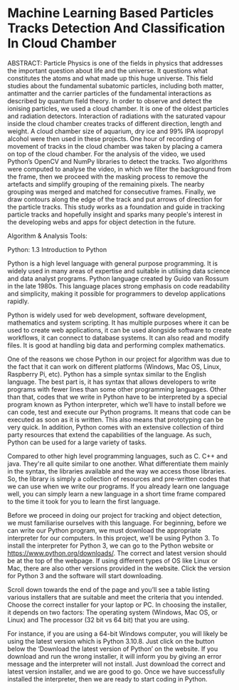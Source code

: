 # Machine Learning Based Particles Tracks Detection And Classification In Cloud Chamber

ABSTRACT: Particle Physics is one of the fields in physics that addresses the important question about life and the universe. It questions what constitutes the atoms and what made up this huge universe. This field studies about the fundamental subatomic particles, including both matter, antimatter and the carrier particles of the fundamental interactions as described by quantum field theory. In order to observe and detect the ionising particles, we used a cloud chamber. It is one of the oldest particles and radiation detectors. Interaction of radiations with the saturated vapour inside the cloud chamber creates tracks of different direction, length and weight. A cloud chamber size of aquarium, dry ice and 99% IPA isopropyl alcohol were then used in these projects.  One hour of recording of movement of tracks in the cloud chamber was taken by placing a camera on top of the cloud chamber. For the analysis of the video, we used Python’s OpenCV and NumPy libraries to detect the tracks. Two algorithms were computed to analyse the video, in which we filter the background from the frame, then we proceed with the masking process to remove the artefacts and simplify grouping of the remaining pixels. The nearby grouping was merged and matched for consecutive frames. Finally, we draw contours along the edge of the track and put arrows of direction for the particle tracks. This study works as a foundation and guide in tracking particle tracks and hopefully insight and sparks many people's interest in the developing webs and apps for object detection in the future. 

Algorithm & Analysis Tools:

Python:
1.3 Introduction to Python 

Python is a high level language with general purpose programming. It is widely used in many areas of expertise and suitable in utilising data science and data analyst programs. Python language created by Guido van Rossum in the late 1980s. This language places strong emphasis on code readability and simplicity, making it possible for programmers to develop applications rapidly. 

Python is widely used for web development, software development, mathematics and system scripting. It has multiple purposes where it can be used to create web applications, it can be used alongside software to create workflows, it can connect to database systems. It can also read and modify files. It is good at handling big data and performing complex mathematics.

One of the reasons we chose Python in our project for algorithm was due to the fact that it can work on different platforms (Windows, Mac OS, Linux, Raspberry Pi, etc). Python has a simple syntax similar to the English language. The best part is, it has syntax that allows developers to write programs with fewer lines than some other programming languages. Other than that, codes that we write in Python have to be interpreted by a special program known as Python interpreter, which we’ll have to install before we can code, test and execute our Python programs. It means that code can be executed as soon as it is written. This also means that prototyping can be very quick. In addition, Python comes with an extensive collection of third party resources that extend the capabilities of the language. As such, Python can be used for a large variety of tasks. 

Compared to other high level programming languages, such as C. C++ and java. They're all quite similar to one another. What differentiate them mainly in the syntax, the libraries available and the way we access those libraries. So, the library is simply a collection of resources and pre-written codes that we can use when we write our programs. If you already learn one language well, you can simply learn a new language in a short time frame compared to the time it took for you to learn the first language. 

Before we proceed in doing our project for tracking and object detection, we must familiarise ourselves with this language. For beginning, before we can write our Python program, we must download the appropriate interpreter for our computers. In this project, we'll be using Python 3. To install the interpreter for Python 3, we can go to the Python website or https://www.python.org/downloads/. The correct and latest version should be at the top of the webpage. If using different types of OS like Linux or Mac, there are also other versions provided in the website. Click the version for Python 3 and the software will start downloading. 

Scroll down towards the end of the page and you’ll see a table listing various installers that are suitable and meet the criteria that you intended. Choose the correct installer for your laptop or PC. In choosing the installer, it depends on two factors:
The operating system (Windows, Mac OS, or Linux) and
The processor (32 bit vs 64 bit) that you are using. 

For instance, if you are using a 64-bit Windows computer, you will likely be using the latest version which is Python 3.10.8. Just click on the button below the ‘Download the latest version of Python’ on the website. If you download and run the wrong installer, it will inform you by giving an error message and the interpreter will not install. Just download the correct and latest version installer, and we are good to go. Once we have successfully installed the interpreter, then we are ready to start coding in Python. 






 
